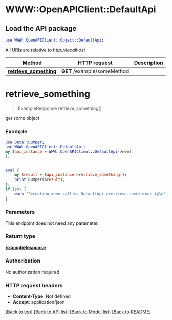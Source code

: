 # WWW::OpenAPIClient::DefaultApi

## Load the API package
```perl
use WWW::OpenAPIClient::Object::DefaultApi;
```

All URIs are relative to *http://localhost*

Method | HTTP request | Description
------------- | ------------- | -------------
[**retrieve_something**](DefaultApi.md#retrieve_something) | **GET** /example/someMethod | 


# **retrieve_something**
> ExampleResponse retrieve_something()



get some object

### Example
```perl
use Data::Dumper;
use WWW::OpenAPIClient::DefaultApi;
my $api_instance = WWW::OpenAPIClient::DefaultApi->new(
);


eval {
    my $result = $api_instance->retrieve_something();
    print Dumper($result);
};
if ($@) {
    warn "Exception when calling DefaultApi->retrieve_something: $@\n";
}
```

### Parameters
This endpoint does not need any parameter.

### Return type

[**ExampleResponse**](ExampleResponse.md)

### Authorization

No authorization required

### HTTP request headers

 - **Content-Type**: Not defined
 - **Accept**: application/json

[[Back to top]](#) [[Back to API list]](../README.md#documentation-for-api-endpoints) [[Back to Model list]](../README.md#documentation-for-models) [[Back to README]](../README.md)

